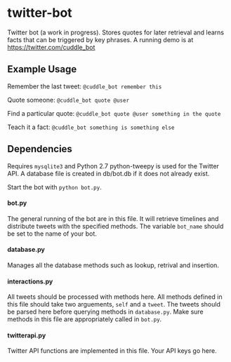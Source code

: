 twitter-bot
===========

Twitter bot (a work in progress). Stores quotes for later retrieval and learns facts that can be triggered by key phrases. A running demo is at https://twitter.com/cuddle_bot

Example Usage
-------------

Remember the last tweet: `@cuddle_bot remember this`

Quote someone: `@cuddle_bot quote @user`

Find a particular quote: `@cuddle_bot quote @user something in the quote`

Teach it a fact: `@cuddle_bot something is something else`

Dependencies
------------

Requires `mysqlite3` and Python 2.7
python-tweepy is used for the Twitter API.
A database file is created in db/bot.db if it does not already exist.

Start the bot with `python bot.py`.

#### bot.py

The general running of the bot are in this file. It will retrieve timelines and distribute tweets with the specified methods. The variable `bot_name` should be set to the name of your bot.

#### database.py

Manages all the database methods such as lookup, retrival and insertion.

#### interactions.py

All tweets should be processed with methods here. All methods defined in this file should take two arguements, `self` and a `tweet`. The tweets should be parsed here before querying methods in `database.py`. Make sure methods in this file are appropriately called in `bot.py`.

#### twitterapi.py

Twitter API functions are implemented in this file. Your API keys go here.

